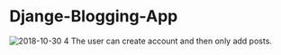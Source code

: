 ﻿# Djange-Blogging-App
![2018-10-30 4](https://user-images.githubusercontent.com/21220767/47709278-e826fc00-dc55-11e8-90a8-dff98a2a4957.png)
The user can create account and then only add posts.
